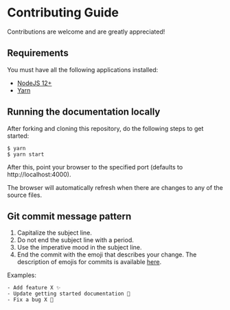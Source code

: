 # Contributing Guide

Contributions are welcome and are greatly appreciated!

## Requirements

You must have all the following applications installed:

- [NodeJS 12+](https://nodejs.org/en/)
- [Yarn](https://yarnpkg.com/en/docs/install)

## Running the documentation locally

After forking and cloning this repository, do the following steps to get started:

```
$ yarn
$ yarn start
```

After this, point your browser to the specified port (defaults to http://localhost:4000).

The browser will automatically refresh when there are changes to any of the source files.

## Git commit message pattern

1. Capitalize the subject line.
2. Do not end the subject line with a period.
3. Use the imperative mood in the subject line.
4. End the commit with the emoji that describes your change. The description of emojis for commits is available [here](https://gitmoji.carloscuesta.me/).

Examples:

```
- Add feature X ✨
- Update getting started documentation 📝
- Fix a bug X 🐛
```